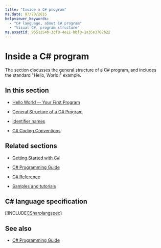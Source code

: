 ```yaml
---
title: "Inside a C# program"
ms.date: 07/20/2015
helpviewer_keywords: 
  - "C# language, about C# program"
  - "Visual C#, program structure"
ms.assetid: 9551354b-33f0-4e11-bbf0-1a35e3702b22
---
```

# Inside a C# program

The section discusses the general structure of a C# program, and includes the standard "Hello, World!" example.

## In this section

- [Hello World -- Your First Program](hello-world-your-first-program.md)

- [General Structure of a C# Program](general-structure-of-a-csharp-program.md)

- [Identifier names](identifier-names.md)

- [C# Coding Conventions](coding-conventions.md)

## Related sections

- [Getting Started with C#](../../getting-started/index.md)

- [C# Programming Guide](../../programming-guide/index.md)

- [C# Reference](../../language-reference/index.md)

- [Samples and tutorials](../../../samples-and-tutorials/index.md)

## C# language specification

[!INCLUDE[CSharplangspec](~/includes/csharplangspec-md.md)]

## See also

- [C# Programming Guide](../../programming-guide/index.md)